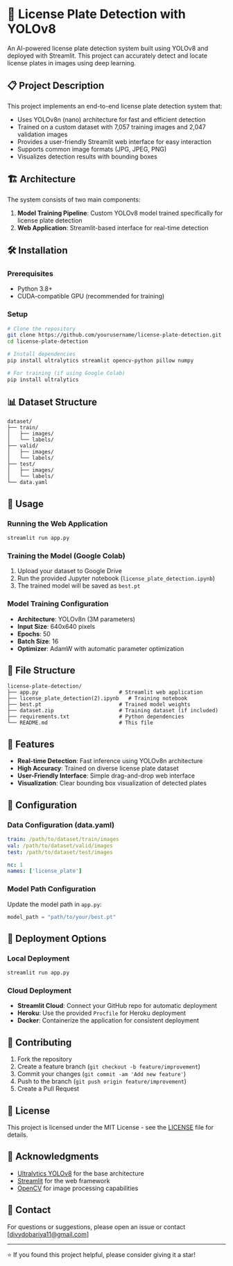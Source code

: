 # 🚗 License Plate Detection with YOLOv8

An AI-powered license plate detection system built using YOLOv8 and deployed with Streamlit. This project can accurately detect and locate license plates in images using deep learning.

## 📋 Project Description

This project implements an end-to-end license plate detection system that:
- Uses YOLOv8n (nano) architecture for fast and efficient detection
- Trained on a custom dataset with 7,057 training images and 2,047 validation images
- Provides a user-friendly Streamlit web interface for easy interaction
- Supports common image formats (JPG, JPEG, PNG)
- Visualizes detection results with bounding boxes

## 🏗️ Architecture

The system consists of two main components:
1. **Model Training Pipeline**: Custom YOLOv8 model trained specifically for license plate detection
2. **Web Application**: Streamlit-based interface for real-time detection

## 🛠️ Installation

### Prerequisites
- Python 3.8+
- CUDA-compatible GPU (recommended for training)

### Setup
```bash
# Clone the repository
git clone https://github.com/yourusername/license-plate-detection.git
cd license-plate-detection

# Install dependencies
pip install ultralytics streamlit opencv-python pillow numpy

# For training (if using Google Colab)
pip install ultralytics
```

## 📊 Dataset Structure

```
dataset/
├── train/
│   ├── images/
│   └── labels/
├── valid/
│   ├── images/
│   └── labels/
├── test/
│   ├── images/
│   └── labels/
└── data.yaml
```

## 🚀 Usage

### Running the Web Application
```bash
streamlit run app.py
```

### Training the Model (Google Colab)
1. Upload your dataset to Google Drive
2. Run the provided Jupyter notebook (`license_plate_detection.ipynb`)
3. The trained model will be saved as `best.pt`

### Model Training Configuration
- **Architecture**: YOLOv8n (3M parameters)
- **Input Size**: 640x640 pixels
- **Epochs**: 50
- **Batch Size**: 16
- **Optimizer**: AdamW with automatic parameter optimization

## 📁 File Structure

```
license-plate-detection/
├── app.py                          # Streamlit web application
├── license_plate_detection(2).ipynb   # Training notebook
├── best.pt                         # Trained model weights
├── dataset.zip                     # Training dataset (if included)
├── requirements.txt                # Python dependencies
└── README.md                       # This file
```

## 🎯 Features

- **Real-time Detection**: Fast inference using YOLOv8n architecture
- **High Accuracy**: Trained on diverse license plate dataset
- **User-Friendly Interface**: Simple drag-and-drop web interface
- **Visualization**: Clear bounding box visualization of detected plates
  

## 🔧 Configuration

### Data Configuration (data.yaml)
```yaml
train: /path/to/dataset/train/images
val: /path/to/dataset/valid/images
test: /path/to/dataset/test/images

nc: 1
names: ['license_plate']
```

### Model Path Configuration
Update the model path in `app.py`:
```python
model_path = "path/to/your/best.pt"
```

## 🚀 Deployment Options

### Local Deployment
```bash
streamlit run app.py
```

### Cloud Deployment
- **Streamlit Cloud**: Connect your GitHub repo for automatic deployment
- **Heroku**: Use the provided `Procfile` for Heroku deployment
- **Docker**: Containerize the application for consistent deployment

## 🤝 Contributing

1. Fork the repository
2. Create a feature branch (`git checkout -b feature/improvement`)
3. Commit your changes (`git commit -am 'Add new feature'`)
4. Push to the branch (`git push origin feature/improvement`)
5. Create a Pull Request

## 📝 License

This project is licensed under the MIT License - see the [LICENSE](LICENSE) file for details.

## 🙏 Acknowledgments

- [Ultralytics YOLOv8](https://github.com/ultralytics/ultralytics) for the base architecture
- [Streamlit](https://streamlit.io/) for the web framework
- [OpenCV](https://opencv.org/) for image processing capabilities

## 📧 Contact

For questions or suggestions, please open an issue or contact [divydobariya11@gmail.com]

---

⭐ If you found this project helpful, please consider giving it a star!
